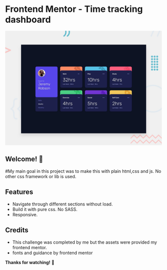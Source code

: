 # Frontend Mentor - Time tracking dashboard

![Design preview for the Time tracking dashboard coding challenge](./design/desktop-preview.jpg)

## Welcome! 👋

#My main goal in this project was to make this with plain html,css and js. No other css framework or lib is used.

## Features

* Navigate through different sections without load.
* Build it with pure css. No SASS.
* Responsive.

## Credits

* This challenge was completed by me but the assets were provided my frontend mentor.
* fonts and guidance by frontend mentor


**Thanks for watching!** 🚀
